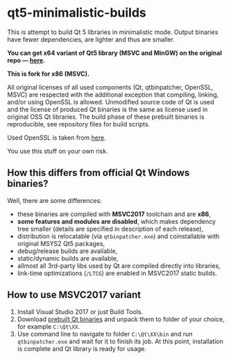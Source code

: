 # qt5-minimalistic-builds
This is attempt to build Qt 5 libraries in minimalistic mode. Output binaries have fewer dependencies, are lighter and thus are smaller.

**You can get x64 variant of Qt5 library (MSVC and MinGW) on the original repo — [here](https://github.com/martinrotter/qt5-minimalistic-builds).**

**This is fork for x86 (MSVC).**

All original licenses of all used components (Qt, qtbinpatcher, OpenSSL, MSVC) are respected with the additional exception that compiling, linking, and/or using OpenSSL is allowed. Unmodified source code of Qt is used and the license of produced Qt binaries is the same as license used in original OSS Qt libraries.  The build phase of these prebuilt binaries is reproducible, see repository files for build scripts.

Used OpenSSL is taken from [here](https://www.npcglib.org/~stathis/blog/precompiled-openssl/).

You use this stuff on your own risk.

## How this differs from official Qt Windows binaries?
Well, there are some differences:

* these binaries are compiled with **MSVC2017** toolchain and are **x86**,
* **some features and modules are disabled**, which makes dependency tree smaller (details are specified in description of each release),
* distribution is relocatable (via `qtbinpatcher.exe`) and coinstallable with original MSYS2 Qt5 packages,
* debug/release builds are available,
* static/dynamic builds are available,
* allmost all 3rd-party libs used by Qt are compiled directly into libraries,
* link-time optimizations (`/LTCG`) are enabled in MSVC2017 static builds.

## How to use MSVC2017 variant
1. Install Visual Studio 2017 or just Build Tools.
1. Download [prebuilt Qt binaries](https://github.com/yalov/qt5-minimalistic-builds/releases) and unpack them to folder of your choice, for example `C:\Qt\XX`.
1. Use command line to navigate to folder `C:\Qt\XX\bin` and run `qtbinpatcher.exe` and wait for it to finish its job. At this point, installation is complete and Qt library is ready for usage.
